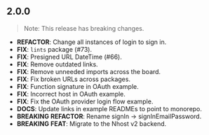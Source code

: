 ## 2.0.0

> Note: This release has breaking changes.

 - **REFACTOR**: Change all instances of login to sign in.
 - **FIX**: `lints` package (#73).
 - **FIX**: Presigned URL DateTime (#66).
 - **FIX**: Remove outdated links.
 - **FIX**: Remove unneeded imports across the board.
 - **FIX**: Fix broken URLs across packages.
 - **FIX**: Function signature in OAuth example.
 - **FIX**: Incorrect host in OAuth example.
 - **FIX**: Fix the OAuth provider login flow example.
 - **DOCS**: Update links in example READMEs to point to monorepo.
 - **BREAKING** **REFACTOR**: Rename signIn -> signInEmailPassword.
 - **BREAKING** **FEAT**: Migrate to the Nhost v2 backend.

